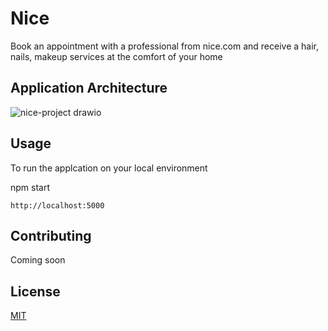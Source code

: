 # Nice

Book an appointment with a professional from nice.com and receive a hair, nails, makeup services at the comfort of your home

## Application Architecture
![nice-project drawio](https://user-images.githubusercontent.com/10266209/155910108-a9ec3b92-4796-410e-bc04-299a89047da1.png)


## Usage
To run the applcation on your local environment

npm start
``` 
http://localhost:5000
```

## Contributing
Coming soon

## License
[MIT](https://choosealicense.com/licenses/mit/)

